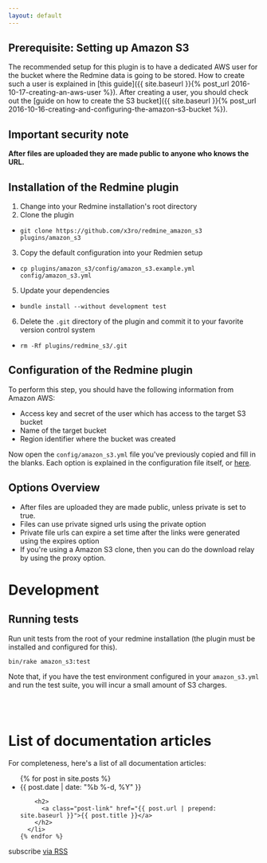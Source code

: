 ```yaml
---
layout: default
---
```


## Prerequisite: Setting up Amazon S3

The recommended setup for this plugin is to have a dedicated AWS user for the bucket where the Redmine data is going to be stored. How to create such a user is explained in [this guide]({{ site.baseurl }}{% post_url 2016-10-17-creating-an-aws-user %}). After creating a user, you should check out the [guide on how to create the S3 bucket]({{ site.baseurl }}{% post_url 2016-10-16-creating-and-configuring-the-amazon-s3-bucket %}).



## Important security note

**After files are uploaded they are made public to anyone who knows the URL.**



## Installation of the Redmine plugin

1. Change into your Redmine installation's root directory
2. Clone the plugin
  * `git clone https://github.com/x3ro/redmine_amazon_s3 plugins/amazon_s3`
3. Copy the default configuration into your Redmien setup
  * `cp plugins/amazon_s3/config/amazon_s3.example.yml config/amazon_s3.yml`
5. Update your dependencies
  * `bundle install --without development test`
6. Delete the `.git` directory of the plugin and commit it to your favorite version control system
  * `rm -Rf plugins/redmine_s3/.git`



## Configuration of the Redmine plugin

To perform this step, you should have the following information from Amazon AWS:

* Access key and secret of the user which has access to the target S3 bucket
* Name of the target bucket
* Region identifier where the bucket was created

Now open the `config/amazon_s3.yml` file you've previously copied and fill in the blanks. Each option is explained in the configuration file itself, or [here](https://github.com/x3ro/redmine_amazon_s3/blob/master/config/amazon_s3.example.yml).


## Options Overview

* After files are uploaded they are made public, unless private is set to true.
* Files can use private signed urls using the private option
* Private file urls can expire a set time after the links were generated using the expires option
* If you're using a Amazon S3 clone, then you can do the download relay by using the proxy option.




# Development

## Running tests

Run unit tests from the root of your redmine installation (the plugin must be installed and configured for this). 

    bin/rake amazon_s3:test

Note that, if you have the test environment configured in your `amazon_s3.yml` and run the test suite, you will incur a small amount of S3 charges.

<br>
<br>

# List of documentation articles

For completeness, here's a list of all documentation articles:

<div class="home">

  <ul class="post-list">
    {% for post in site.posts %}
      <li>
        <span class="post-meta">{{ post.date | date: "%b %-d, %Y" }}</span>

        <h2>
          <a class="post-link" href="{{ post.url | prepend: site.baseurl }}">{{ post.title }}</a>
        </h2>
      </li>
    {% endfor %}
  </ul>

  <p class="rss-subscribe">subscribe <a href="{{ "/feed.xml" | prepend: site.baseurl }}">via RSS</a></p>

</div>
